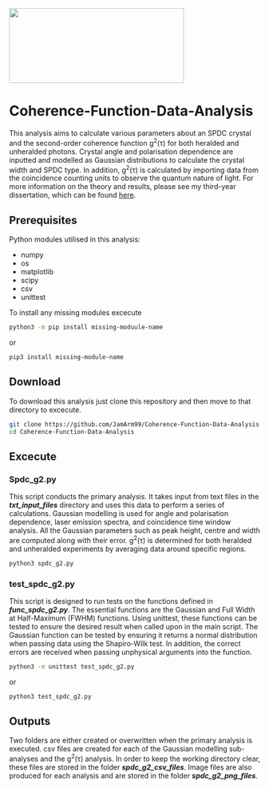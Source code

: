 
<img src="https://drive.google.com/uc?export=view&id=1QspeLL4wVjzzIGHuyYVMfy2-77yHECNT" width = "350" height="150">

# Coherence-Function-Data-Analysis

This analysis aims to calculate various parameters about an SPDC crystal and the second-order coherence function g<sup>2</sup>(τ) for both heralded and unheralded photons. Crystal angle and polarisation dependence are inputted and modelled as Gaussian distributions to calculate the crystal width and SPDC type. In addition, g<sup>2</sup>(τ) is calculated by importing data from the coincidence counting units to observe the quantum nature of light. For more information on the theory and results, please see my third-year dissertation, which can be found [here](https://drive.google.com/file/d/15I74rcw3ZxaHnSUxd7CdCN3ogJRqTsIW/view?usp=sharing).

## Prerequisites

Python modules utilised in this analysis:

- numpy
- os
- matplotlib
- scipy
- csv
- unittest

To install any missing modules excecute

```bash
python3 -m pip install missing-moduule-name
```

or

```bash
pip3 install missing-module-name
```

## Download

To download this analysis just clone this repository and then move to that directory to excecute.

```bash
git clone https://github.com/JamArm99/Coherence-Function-Data-Analysis.git
cd Coherence-Function-Data-Analysis
```

## Excecute

### Spdc_g2.py

This script conducts the primary analysis. It takes input from text files in the **_txt_input_files_** directory and uses this data to perform a series of calculations. Gaussian modelling is used for angle and polarisation dependence, laser emission spectra, and coincidence time window analysis. All the Gaussian parameters such as peak height, centre and width are computed along with their error. g<sup>2</sup>(τ) is determined for both heralded and unheralded experiments by averaging data around specific regions.

```bash
python3 spdc_g2.py
```

### test_spdc_g2.py

This script is designed to run tests on the functions defined in **_func_spdc_g2.py_**. The essential functions are the Gaussian and Full Width at Half-Maximum (FWHM) functions. Using unittest, these functions can be tested to ensure the desired result when called upon in the main script. The Gaussian function can be tested by ensuring it returns a normal distribution when passing data using the Shapiro-Wilk test. In addition, the correct errors are received when passing unphysical arguments into the function.

```bash
python3 -m unittest test_spdc_g2.py
```

or

```bash
python3 test_spdc_g2.py
```

## Outputs

Two folders are either created or overwritten when the primary analysis is executed. csv files are created for each of the Gaussian modelling sub-analyses and the g<sup>2</sup>(τ) analysis. In order to keep the working directory clear, these files are stored in the folder **_spdc_g2_csv_files_**. Image files are also produced for each analysis and are stored in the folder **_spdc_g2_png_files_**.
